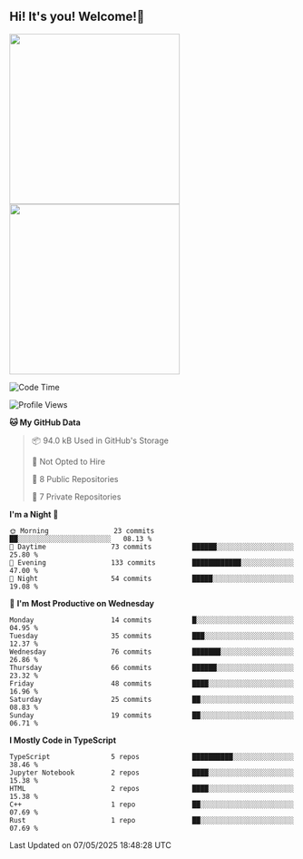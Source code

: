 ## Hi! It's you! Welcome!👋
<p align="left">  
  <img src="https://github-readme-stats.vercel.app/api/top-langs/?username=Shanshuimei&theme=transparent&hide_border=true" style="height: 300px;" />  
  <img src="https://github-readme-stats.vercel.app/api/wakatime?username=Shanshuimei&theme=transparent&hide_border=true&layout=compact&langs_count=22" style="height: 300px;" />
</p>

<!--START_SECTION:waka-->
![Code Time](http://img.shields.io/badge/Code%20Time-277%20hrs%2013%20mins-blue)

![Profile Views](http://img.shields.io/badge/Profile%20Views-23-blue)

**🐱 My GitHub Data** 

> 📦 94.0 kB Used in GitHub's Storage 
 > 
> 🚫 Not Opted to Hire
 > 
> 📜 8 Public Repositories 
 > 
> 🔑 7 Private Repositories 
 > 
**I'm a Night 🦉** 

```text
🌞 Morning                23 commits          ██░░░░░░░░░░░░░░░░░░░░░░░   08.13 % 
🌆 Daytime                73 commits          ██████░░░░░░░░░░░░░░░░░░░   25.80 % 
🌃 Evening                133 commits         ████████████░░░░░░░░░░░░░   47.00 % 
🌙 Night                  54 commits          █████░░░░░░░░░░░░░░░░░░░░   19.08 % 
```
📅 **I'm Most Productive on Wednesday** 

```text
Monday                   14 commits          █░░░░░░░░░░░░░░░░░░░░░░░░   04.95 % 
Tuesday                  35 commits          ███░░░░░░░░░░░░░░░░░░░░░░   12.37 % 
Wednesday                76 commits          ███████░░░░░░░░░░░░░░░░░░   26.86 % 
Thursday                 66 commits          ██████░░░░░░░░░░░░░░░░░░░   23.32 % 
Friday                   48 commits          ████░░░░░░░░░░░░░░░░░░░░░   16.96 % 
Saturday                 25 commits          ██░░░░░░░░░░░░░░░░░░░░░░░   08.83 % 
Sunday                   19 commits          ██░░░░░░░░░░░░░░░░░░░░░░░   06.71 % 
```


**I Mostly Code in TypeScript** 

```text
TypeScript               5 repos             ██████████░░░░░░░░░░░░░░░   38.46 % 
Jupyter Notebook         2 repos             ████░░░░░░░░░░░░░░░░░░░░░   15.38 % 
HTML                     2 repos             ████░░░░░░░░░░░░░░░░░░░░░   15.38 % 
C++                      1 repo              ██░░░░░░░░░░░░░░░░░░░░░░░   07.69 % 
Rust                     1 repo              ██░░░░░░░░░░░░░░░░░░░░░░░   07.69 % 
```




 Last Updated on 07/05/2025 18:48:28 UTC
<!--END_SECTION:waka-->
